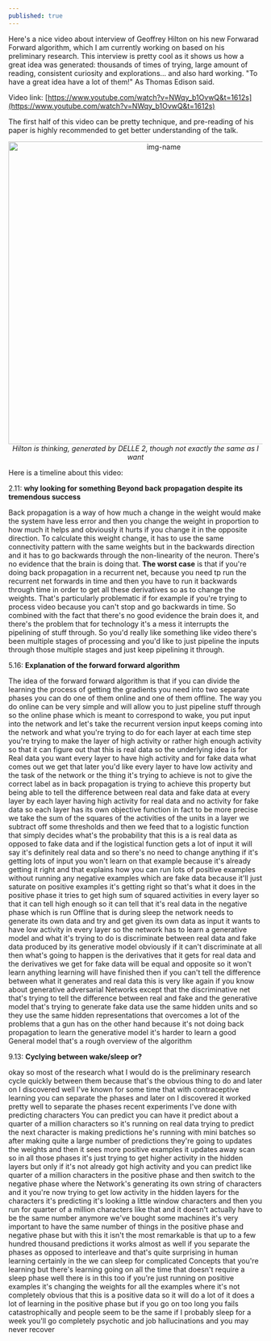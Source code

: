 ```yaml
---
published: true
---
```

Here's a nice video about interview of Geoffrey Hilton on his new Forwarad Forward algorithm, which I am currently working on based on his preliminary research. This interview is pretty cool as it shows us how a great idea was generated: thousands of times of trying, large amount of reading, consistent curiosity and explorations... and also hard working. "To have a great idea have a lot of them!" As Thomas Edison said. 

Video link: [https://www.youtube.com/watch?v=NWqy_b1OvwQ&t=1612s](https://www.youtube.com/watch?v=NWqy_b1OvwQ&t=1612s)

The first half of this video can be pretty technique, and pre-reading of his paper is highly recommended to get better understanding of the talk.

<p align="center">
  <img alt="img-name" src="{{ site.baseurl }}/images/Hilton.png" height="auto" width="600">
    <em>Hilton is thinking, generated by DELLE 2, though not exactly the same as I want</em>
</p>

Here is a timeline about this video:

2.11: **why looking for something Beyond back propagation despite its tremendous success** 

Back propagation is a way of how much a change in the weight would make the system have less error and then you change the weight in proportion to how much it helps and obviously it hurts if you change it in the opposite direction. To calculate this weight change, it has to use the same connectivity pattern with the same weights but in the backwards direction and it has to go backwards through the non-linearity of the neuron. There's no evidence that the brain is doing that. **The worst case** is that if you're doing back propagation in a recurrent net, because you need tp run the recurrent net forwards in time and then you have to run it backwards through time in order to get all these derivatives so as to change the weights. That's particularly problematic if for example if you're trying to process video because you can't stop and go backwards in time. So combined with the fact that there's no good evidence the brain does it, and there's the problem that for technology it's a mess it interrupts the pipelining of stuff through. So you'd really like something like video there's been multiple stages of processing and you'd like to just pipeline the inputs through those multiple stages and just keep pipelining it through.

5.16: **Explanation of the forward forward algorithm** 

The idea of the forward forward algorithm is that if you can divide the learning the process of getting the
gradients you need into two separate phases you can do one of them online and one of them offline. The way you do online can be very simple and will allow you to just pipeline stuff through so the online phase which is meant to correspond to wake, you put input into the network and let's take the recurrent version
input keeps coming into the network
and what you're trying to do
for each layer at each time step
you're trying to make
the layer of high activity
or rather high enough activity so that
it can
figure out that this is real data
so the underlying idea is for Real data
you want every layer to have high
activity and for fake data what comes
out we get that later you'd like every
layer to have low activity
and the task of the network or the thing
it's trying to achieve
is not to give the correct label as in
back propagation is trying to achieve
this property but being able to tell the
difference between real data and fake
data at every layer by each layer having
high activity for real data and no
activity for fake data
so each layer has its own objective
function
in fact to be more precise we take the
sum of the squares of the activities of
the units in a layer
we subtract off some thresholds
and then we feed that to a logistic
function that simply decides what's the
probability that this is a is real data
as opposed to fake data
and if the logistical function gets a
lot of input it will say it's definitely
real data
and so there's no need to change
anything if it's getting lots of input
you won't learn on that example because
it's already getting it right
and that explains how you can run lots
of positive examples without running any
negative examples which are fake data
because it'll just saturate on positive
examples it's getting right
so that's what it does in the positive
phase it tries to get high sum of
squared activities in every layer so
that it can tell high enough so it can
tell that it's real data
in the negative phase
which is run Offline that is during
sleep
the network needs to generate its own
data
and try and get given its own data as
input
it wants to have low activity in every
layer
so the network has to learn a generative
model
and what it's trying to do is
discriminate between real data and fake
data produced by its generative model
obviously if it can't discriminate at
all
then what's going to happen is the
derivatives that it gets for real data
and the derivatives we get for fake data
will be equal and opposite so it won't
learn anything learning will have
finished then if you can't tell the
difference between what it generates and
real data
this is very like again if you know
about generative adversarial Networks
except that the discriminative net
that's trying to tell the difference
between real and fake and the generative
model that's trying to generate fake
data use the same hidden units and so
they use the same hidden representations
that overcomes a lot of the problems
that a gun has
on the other hand because it's not doing
back propagation to learn the generative
model it's harder to learn a good
General model
that's a rough overview of the algorithm

9.13: **Cyclying between wake/sleep or?** 

okay so most of the research what I
would do is
the preliminary research cycle quickly
between them because that's the obvious
thing to do
and later on I discovered
well I've known for some time that with
contraceptive learning you can separate
the phases
and later on I discovered it worked
pretty well to separate the phases
recent experiments I've done with
predicting characters
You can predict
you can have it predict about a quarter
of a million characters so it's running
on real data trying to predict the next
character is making predictions he's
running with mini batches so after
making quite a large number of
predictions they're going to updates the
weights and then it sees more positive
examples it updates away scan so in all
those phases it's just trying to get
higher activity
in the hidden layers
but only if it's not already got high
activity
and you can predict like quarter of a
million characters in the positive phase
and then switch to the negative phase
where the Network's generating its own
string of characters
and
it you're now trying to get
low activity in the hidden layers for
the characters it's predicting
it's looking a little window characters
and then you run for quarter of a
million characters like that and it
doesn't actually have to be the same
number anymore we've bought some
machines it's very important to have the
same number of things in the positive
phase and negative phase but with this
it isn't
the most remarkable is
that up to a few hundred thousand
predictions
it works almost as well if you separate
the phases
as opposed to interleave
and that's quite surprising
in human learning
certainly in the we can sleep for
complicated Concepts that you're
learning but there's learning going on
all the time that
doesn't require a sleep phase well there
is in this too if you're just running on
positive examples
it's changing the weights
for all the examples where it's not
completely obvious that this is a
positive data
so it will do a lot of it does a lot of
learning in the positive phase
but if you go on too long you fails
catastrophically
and people seem to be the same if I
probably sleep for a week you'll go
completely psychotic
and job hallucinations and you may never
recover



